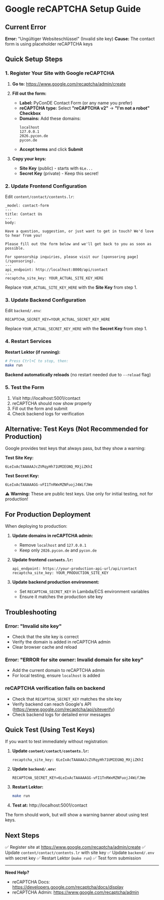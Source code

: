 # Google reCAPTCHA Setup Guide

## Current Error

**Error:** "Ungültiger Websiteschlüssel" (Invalid site key)
**Cause:** The contact form is using placeholder reCAPTCHA keys

## Quick Setup Steps

### 1. Register Your Site with Google reCAPTCHA

1. **Go to:** https://www.google.com/recaptcha/admin/create

2. **Fill out the form:**
   - **Label:** PyConDE Contact Form (or any name you prefer)
   - **reCAPTCHA type:** Select **"reCAPTCHA v2"** → **"I'm not a robot" Checkbox**
   - **Domains:** Add these domains:
     ```
     localhost
     127.0.0.1
     2026.pycon.de
     pycon.de
     ```
   - **Accept terms** and click **Submit**

3. **Copy your keys:**
   - **Site Key** (public) - starts with `6Le...`
   - **Secret Key** (private) - Keep this secret!

### 2. Update Frontend Configuration

Edit `content/contact/contents.lr`:

```
_model: contact-form
---
title: Contact Us
---
body:

Have a question, suggestion, or just want to get in touch? We'd love to hear from you!

Please fill out the form below and we'll get back to you as soon as possible.

For sponsorship inquiries, please visit our [sponsoring page](/sponsoring).
---
api_endpoint: http://localhost:8000/api/contact
---
recaptcha_site_key: YOUR_ACTUAL_SITE_KEY_HERE
```

Replace `YOUR_ACTUAL_SITE_KEY_HERE` with the **Site Key** from step 1.

### 3. Update Backend Configuration

Edit `backend/.env`:

```env
RECAPTCHA_SECRET_KEY=YOUR_ACTUAL_SECRET_KEY_HERE
```

Replace `YOUR_ACTUAL_SECRET_KEY_HERE` with the **Secret Key** from step 1.

### 4. Restart Services

**Restart Lektor (if running):**
```bash
# Press Ctrl+C to stop, then:
make run
```

**Backend automatically reloads** (no restart needed due to `--reload` flag)

### 5. Test the Form

1. Visit http://localhost:5001/contact
2. reCAPTCHA should now show properly
3. Fill out the form and submit
4. Check backend logs for verification

## Alternative: Test Keys (Not Recommended for Production)

Google provides test keys that always pass, but they show a warning:

**Test Site Key:**
```
6LeIxAcTAAAAAJcZVRqyHh71UMIEGNQ_MXjiZKhI
```

**Test Secret Key:**
```
6LeIxAcTAAAAAGG-vFI1TnRWxMZNFuojJ4WifJWe
```

⚠️ **Warning:** These are public test keys. Use only for initial testing, not for production!

## For Production Deployment

When deploying to production:

1. **Update domains in reCAPTCHA admin:**
   - Remove `localhost` and `127.0.0.1`
   - Keep only `2026.pycon.de` and `pycon.de`

2. **Update frontend `contents.lr`:**
   ```
   api_endpoint: https://your-production-api-url/api/contact
   recaptcha_site_key: YOUR_PRODUCTION_SITE_KEY
   ```

3. **Update backend production environment:**
   - Set `RECAPTCHA_SECRET_KEY` in Lambda/ECS environment variables
   - Ensure it matches the production site key

## Troubleshooting

### Error: "Invalid site key"
- Check that the site key is correct
- Verify the domain is added in reCAPTCHA admin
- Clear browser cache and reload

### Error: "ERROR for site owner: Invalid domain for site key"
- Add the current domain to reCAPTCHA admin
- For local testing, ensure `localhost` is added

### reCAPTCHA verification fails on backend
- Check that `RECAPTCHA_SECRET_KEY` matches the site key
- Verify backend can reach Google's API (https://www.google.com/recaptcha/api/siteverify)
- Check backend logs for detailed error messages

## Quick Test (Using Test Keys)

If you want to test immediately without registration:

1. **Update `content/contact/contents.lr`:**
   ```
   recaptcha_site_key: 6LeIxAcTAAAAAJcZVRqyHh71UMIEGNQ_MXjiZKhI
   ```

2. **Update `backend/.env`:**
   ```
   RECAPTCHA_SECRET_KEY=6LeIxAcTAAAAAGG-vFI1TnRWxMZNFuojJ4WifJWe
   ```

3. **Restart Lektor:**
   ```bash
   make run
   ```

4. **Test at:** http://localhost:5001/contact

The form should work, but will show a warning banner about using test keys.

## Next Steps

✅ Register site at https://www.google.com/recaptcha/admin/create
✅ Update `content/contact/contents.lr` with site key
✅ Update `backend/.env` with secret key
✅ Restart Lektor (`make run`)
✅ Test form submission

---

**Need Help?**
- reCAPTCHA Docs: https://developers.google.com/recaptcha/docs/display
- reCAPTCHA Admin: https://www.google.com/recaptcha/admin
